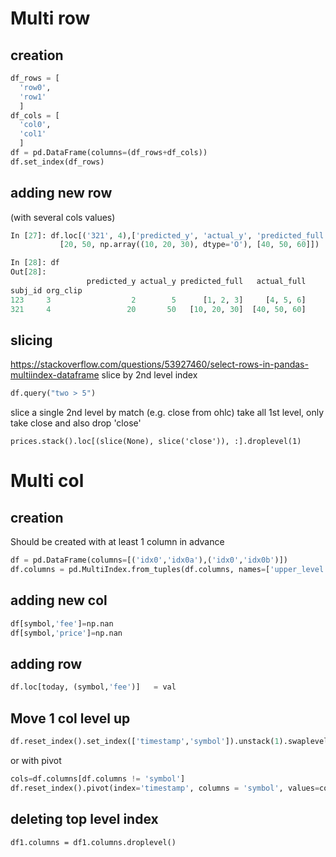 # Multi row
## creation
```python
df_rows = [
  'row0',
  'row1'
  ]
df_cols = [
  'col0',
  'col1'
  ]
df = pd.DataFrame(columns=(df_rows+df_cols))
df.set_index(df_rows)
```
## adding new row
(with several cols values)
```python
In [27]: df.loc[('321', 4),['predicted_y', 'actual_y', 'predicted_full', 'actual_full']] =  (
           [20, 50, np.array((10, 20, 30), dtype='O'), [40, 50, 60]])

In [28]: df
Out[28]: 
                 predicted_y actual_y predicted_full   actual_full
subj_id org_clip                                                  
123     3                  2        5      [1, 2, 3]     [4, 5, 6]
321     4                 20       50   [10, 20, 30]  [40, 50, 60]
```
## slicing
https://stackoverflow.com/questions/53927460/select-rows-in-pandas-multiindex-dataframe
slice by 2nd level index
```python
df.query("two > 5")
```
slice a single 2nd level by match (e.g. close from ohlc)
take all 1st level, only take close and also drop 'close'
```
prices.stack().loc[(slice(None), slice('close')), :].droplevel(1)
```

# Multi col
## creation
Should be created with at least 1 column in advance
```python
df = pd.DataFrame(columns=[('idx0','idx0a'),('idx0','idx0b')])
df.columns = pd.MultiIndex.from_tuples(df.columns, names=['upper_level','lower_level'])
```
## adding new col
```python
df[symbol,'fee']=np.nan
df[symbol,'price']=np.nan
```
## adding row
```python
df.loc[today, (symbol,'fee')]   = val
```
## Move 1 col level up
```python
df.reset_index().set_index(['timestamp','symbol']).unstack(1).swaplevel(0,1, axis=1)
```
or with pivot
```python
cols=df.columns[df.columns != 'symbol']
df.reset_index().pivot(index='timestamp', columns = 'symbol', values=cols).swaplevel(0,1, axis=1)
```
## deleting top level index
`df1.columns = df1.columns.droplevel()`
